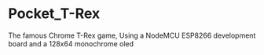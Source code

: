 # Pocket_T-Rex
The famous Chrome T-Rex game, Using a NodeMCU ESP8266 development board and a 128x64 monochrome oled

